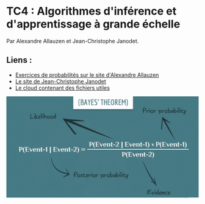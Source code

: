 # TC4 : Algorithmes d'inférence et d'apprentissage à grande échelle

Par Alexandre Allauzen et Jean-Christophe Janodet.

## Liens :

- [Exercices de probabilités sur le site d'Alexandre Allauzen](https://allauzen.github.io/cours/Exercices_Proba/)
- [Le site de Jean-Christophe Janodet](https://www.ibisc.univ-evry.fr/~janodet/)
- [Le cloud contenant des fichiers utiles](https://ocsync.limsi.fr/index.php/s/TETPT57yxziIN8R)

![Bayes](tc4.png)

